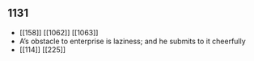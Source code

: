 ## 1131
- [[158]] [[1062]] [[1063]] 
- A’s obstacle to enterprise is laziness; and he submits to it cheerfully
- [[114]] [[225]] 

